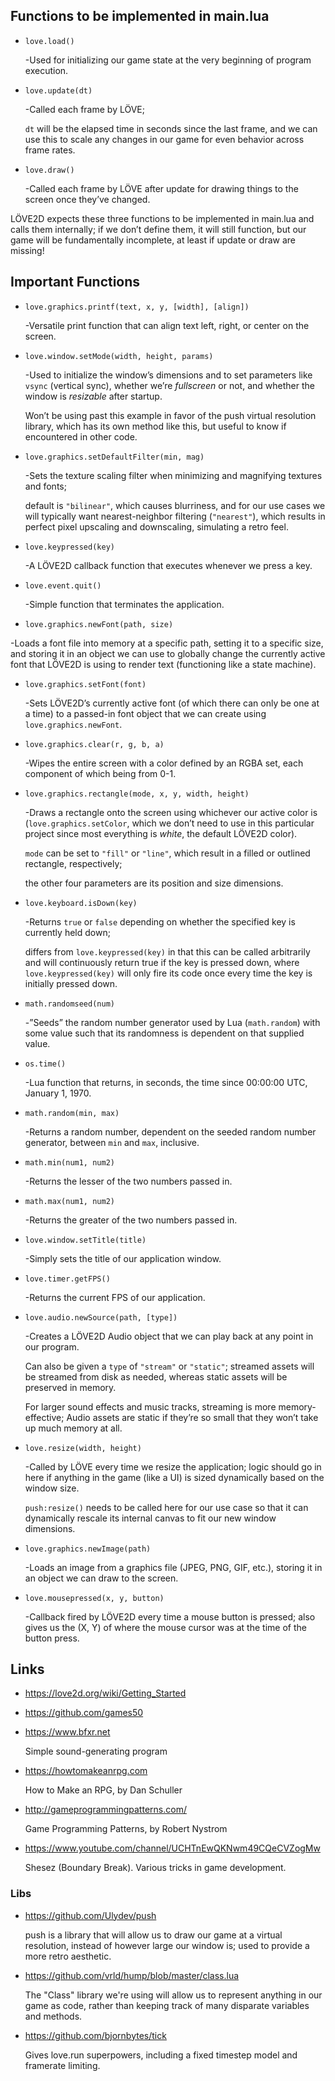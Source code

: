 ## Functions to be implemented in main.lua

* `love.load()`

  -Used for initializing our game state at the very beginning of program execution.

* `love.update(dt)`

  -Called each frame by LÖVE;

  `dt` will be the elapsed time in seconds since the last frame,
  and we can use this to scale any changes in our game for even behavior across frame rates.

* `love.draw()`

  -Called each frame by LÖVE after update for drawing things to the screen once they’ve changed.

LÖVE2D expects these three functions to be implemented in main.lua and calls them internally;
if we don’t define them, it will still function, but our game will be fundamentally incomplete,
at least if update or draw are missing!


## Important Functions

* `love.graphics.printf(text, x, y, [width], [align])`

  -Versatile print function that can align text left, right, or center on the screen.

* `love.window.setMode(width, height, params)`

  -Used to initialize the window’s dimensions and to set parameters like `vsync` (vertical sync),
  whether we’re *fullscreen* or not, and whether the window is *resizable* after startup.

  Won’t be using past this example in favor of the push virtual resolution library,
  which has its own method like this, but useful to know if encountered in other code.

* `love.graphics.setDefaultFilter(min, mag)`

  -Sets the texture scaling filter when minimizing and magnifying textures and fonts;

  default is `"bilinear"`, which causes blurriness, and for our use cases we will typically
  want nearest-neighbor filtering (`"nearest"`), which results in perfect
  pixel upscaling and downscaling, simulating a retro feel.

* `love.keypressed(key)`

  -A LÖVE2D callback function that executes whenever we press a key.

* `love.event.quit()`

  -Simple function that terminates the application.

*  `love.graphics.newFont(path, size)`

  -Loads a font file into memory at a specific path, setting it to a specific size,
  and storing it in an object we can use to globally change the currently active font
  that LÖVE2D is using to render text (functioning like a state machine).

* `love.graphics.setFont(font)`

  -Sets LÖVE2D’s currently active font (of which there can only be one at a time)
  to a passed-in font object that we can create using `love.graphics.newFont`.

* `love.graphics.clear(r, g, b, a)`

  -Wipes the entire screen with a color defined by an RGBA set,
  each component of which being from 0-1.

* `love.graphics.rectangle(mode, x, y, width, height)`

  -Draws a rectangle onto the screen using whichever our active color is
  (`love.graphics.setColor`, which we don’t need to use in this particular project
  since most everything is *white*, the default LÖVE2D color).

  `mode` can be set to `"fill"` or `"line"`, which result in a filled or outlined rectangle,
  respectively; 

  the other four parameters are its position and size dimensions.

* `love.keyboard.isDown(key)`

  -Returns `true` or `false` depending on whether the specified key is currently held down;

  differs from `love.keypressed(key)` in that this can be called arbitrarily
  and will continuously return true if the key is pressed down, where `love.keypressed(key)`
  will only fire its code once every time the key is initially pressed down.

* `math.randomseed(num)`

  -”Seeds” the random number generator used by Lua (`math.random`) with some value
  such that its randomness is dependent on that supplied value.

* `os.time()`

  -Lua function that returns, in seconds, the time since 00:00:00 UTC, January 1, 1970.

* `math.random(min, max)`

  -Returns a random number, dependent on the seeded random number generator,
  between `min` and `max`, inclusive.

* `math.min(num1, num2)`

  -Returns the lesser of the two numbers passed in.

* `math.max(num1, num2)`

  -Returns the greater of the two numbers passed in.

* `love.window.setTitle(title)`

  -Simply sets the title of our application window.

* `love.timer.getFPS()`

  -Returns the current FPS of our application.

* `love.audio.newSource(path, [type])`

  -Creates a LÖVE2D Audio object that we can play back at any point in our program.

  Can also be given a `type` of `"stream"` or `"static"`;
  streamed assets will be streamed from disk as needed,
  whereas static assets will be preserved in memory.

  For larger sound effects and music tracks, streaming is more memory-effective;
  Audio assets are static if they’re so small that they won’t take up much memory at all.

* `love.resize(width, height)`

  -Called by LÖVE every time we resize the application;
  logic should go in here if anything in the game (like a UI) is
  sized dynamically based on the window size.

  `push:resize()` needs to be called here for our use case so that it can
   dynamically rescale its internal canvas to fit our new window dimensions.

* `love.graphics.newImage(path)`

  -Loads an image from a graphics file (JPEG, PNG, GIF, etc.),
  storing it in an object we can draw to the screen.

* `love.mousepressed(x, y, button)`

  -Callback fired by LÖVE2D every time a mouse button is pressed;
  also gives us the (X, Y) of where the mouse cursor was at the time of the button press.


## Links

* https://love2d.org/wiki/Getting_Started

* https://github.com/games50

* https://www.bfxr.net

  Simple sound-generating program

* https://howtomakeanrpg.com

  How to Make an RPG, by Dan Schuller

* http://gameprogrammingpatterns.com/

  Game Programming Patterns, by Robert Nystrom

* https://www.youtube.com/channel/UCHTnEwQKNwm49CQeCVZogMw

  Shesez (Boundary Break). Various tricks in game development.


### Libs

* https://github.com/Ulydev/push

  push is a library that will allow us to draw our game at a virtual
  resolution, instead of however large our window is; used to provide
  a more retro aesthetic.

* https://github.com/vrld/hump/blob/master/class.lua

  The "Class" library we're using will allow us to represent anything in
  our game as code, rather than keeping track of many disparate variables and
  methods.

* https://github.com/bjornbytes/tick

  Gives love.run superpowers, including a fixed timestep model and framerate limiting.
